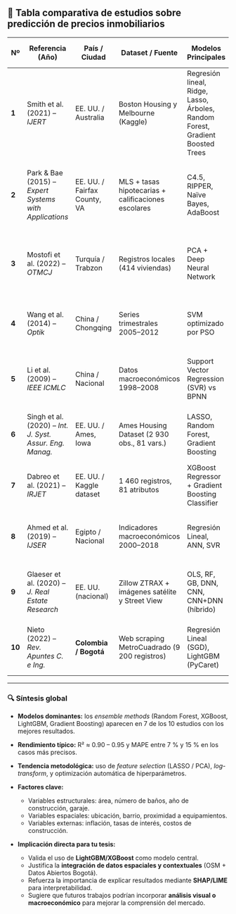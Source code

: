 ## 📘 **Tabla comparativa de estudios sobre predicción de precios inmobiliarios**

| Nº     | Referencia (Año)                                         | País / Ciudad                | Dataset / Fuente                                    | Modelos Principales                                                            | Métricas reportadas | Resultados y hallazgos clave                                                                    | Aportes relevantes para Bogotá                                                                             |
| ------ | -------------------------------------------------------- | ---------------------------- | --------------------------------------------------- | ------------------------------------------------------------------------------ | ------------------- | ----------------------------------------------------------------------------------------------- | ---------------------------------------------------------------------------------------------------------- |
| **1**  | Smith et al. (2021) – *IJERT*                            | EE. UU. / Australia          | Boston Housing y Melbourne (Kaggle)                 | Regresión lineal, Ridge, Lasso, Árboles, Random Forest, Gradient Boosted Trees | RMSE, MAE, R²       | RF y GBT obtuvieron R² ≈ 0.90; datos limpios influyen más que el algoritmo.                     | Confirma la idoneidad de **modelos ensemble** y la necesidad de preprocesamiento riguroso.                 |
| **2**  | Park & Bae (2015) – *Expert Systems with Applications*   | EE. UU. / Fairfax County, VA | MLS + tasas hipotecarias + calificaciones escolares | C4.5, RIPPER, Naïve Bayes, AdaBoost                                            | Accuracy            | RIPPER alcanzó 87.5 %; la inclusión de variables educativas y financieras mejoró la predicción. | Inspira la integración de **datos abiertos y OSM** (colegios, transporte) y uso de modelos interpretables. |
| **3**  | Mostofi et al. (2022) – *OTMCJ*                          | Turquía / Trabzon            | Registros locales (414 viviendas)                   | PCA + Deep Neural Network                                                      | RMSE, MAE, MAPE, R² | PCA-DNN → RMSE 35.3, R² 0.91; reduce sobreajuste y mejora generalización.                       | Justifica aplicar **reducción de dimensionalidad (PCA, SHAP)** en datasets enriquecidos con OSM.           |
| **4**  | Wang et al. (2014) – *Optik*                             | China / Chongqing            | Series trimestrales 2005–2012                       | SVM optimizado por PSO                                                         | MAE, MAPE, RMSE     | PSO–SVM → MAPE ≈ 1.3 %; supera SVM y redes BP.                                                  | Demuestra el valor de **optimizar hiperparámetros automáticamente** (p. ej., Optuna / Bayesian Search).    |
| **5**  | Li et al. (2009) – *IEEE ICMLC*                          | China / Nacional             | Datos macroeconómicos 1998–2008                     | Support Vector Regression (SVR) vs BPNN                                        | MAE, MAPE, RMSE     | SVR → MAPE 1.3 %, R² ≈ 0.97; mejor que red BPNN.                                                | Refuerza la utilidad de **SVR** para subgrupos pequeños y simulaciones de escenarios.                      |
| **6**  | Singh et al. (2020) – *Int. J. Syst. Assur. Eng. Manag.* | EE. UU. / Ames, Iowa         | Ames Housing Dataset (2 930 obs., 81 vars.)         | LASSO, Random Forest, Gradient Boosting                                        | RMSE, MAE, R²       | GBM → RMSE 15 812, R² 0.93; LASSO identifica 5 vars. clave.                                     | Valida el uso de **XGBoost/LightGBM + LASSO** y la transformación logarítmica de área y precio.            |
| **7**  | Dabreo et al. (2021) – *IRJET*                           | EE. UU. / Kaggle dataset     | 1 460 registros, 81 atributos                       | XGBoost Regressor + Gradient Boosting Classifier                               | RMSE, R², Accuracy  | XGB R² 0.93 (14 k RMSE); GB Classifier Acc. 92 %.                                               | Sugiere un **modelo dual (regresión + clasificación)** para mostrar rango de precios al usuario.           |
| **8**  | Ahmed et al. (2019) – *IJSER*                            | Egipto / Nacional            | Indicadores macroeconómicos 2000–2018               | Regresión Lineal, ANN, SVR                                                     | RMSE, MAPE, R²      | SVR → MAPE 1.9 %, R² 0.94; PIB e inflación más influyentes.                                     | Introduce **contexto macroeconómico** (IPC, tasas, costos de construcción) para explicar tendencias.       |
| **9**  | Glaeser et al. (2020) – *J. Real Estate Research*        | EE. UU. (nacional)           | Zillow ZTRAX + imágenes satélite y Street View      | OLS, RF, GB, DNN, CNN, CNN+DNN (híbrido)                                       | RMSE, R²            | CNN+DNN → RMSE 0.205, R² 0.95; entorno urbano visual clave.                                     | Refuerza el valor de **datos espaciales y visuales**; apoya incluir variables OSM y mapas de calor.        |
| **10** | Nieto (2022) – *Rev. Apuntes C. e Ing.*                  | **Colombia / Bogotá**        | Web scraping MetroCuadrado (9 200 registros)        | Regresión Lineal (SGD), LightGBM (PyCaret)                                     | MAPE                | LightGBM MAPE 15.6 %; área y zona variables más influyentes.                                    | Caso local idéntico: confirma viabilidad de scraping y LightGBM para predicción urbana en Bogotá.          |

---

### 🔍 **Síntesis global**

* **Modelos dominantes:** los *ensemble methods* (Random Forest, XGBoost, LightGBM, Gradient Boosting) aparecen en 7 de los 10 estudios con los mejores resultados.
* **Rendimiento típico:** R² ≈ 0.90 – 0.95 y MAPE entre 7 % y 15 % en los casos más precisos.
* **Tendencia metodológica:** uso de *feature selection* (LASSO / PCA), *log-transform*, y optimización automática de hiperparámetros.
* **Factores clave:**

  * Variables estructurales: área, número de baños, año de construcción, garaje.
  * Variables espaciales: ubicación, barrio, proximidad a equipamientos.
  * Variables externas: inflación, tasas de interés, costos de construcción.
* **Implicación directa para tu tesis:**

  * Valida el uso de **LightGBM/XGBoost** como modelo central.
  * Justifica la **integración de datos espaciales y contextuales** (OSM + Datos Abiertos Bogotá).
  * Refuerza la importancia de explicar resultados mediante **SHAP/LIME** para interpretabilidad.
  * Sugiere que futuros trabajos podrían incorporar **análisis visual o macroeconómico** para mejorar la comprensión del mercado.
